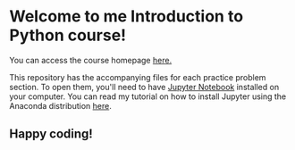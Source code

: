 # Welcome to me Introduction to Python course!

You can access the course homepage [here.](https://nickmccullum.com/python-course/)

This repository has the accompanying files for each practice problem section. To open them, you'll need to have [Jupyter Notebook](https://jupyter.org/) installed on your computer. You can read my tutorial on how to install Jupyter using the Anaconda distribution [here](https://nickmccullum.com/python-course/how-to-install-anaconda/).

## Happy coding!
